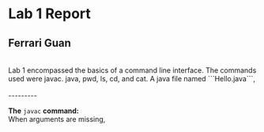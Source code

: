 # Lab 1 Report  
## Ferrari Guan  
<br />
Lab 1 encompassed the basics of a command line interface. The commands used were javac. java, pwd, ls, cd, and cat. A java file named ```Hello.java```,   
<br />
<br />
---------

**The** ```javac``` **command:**
<br />
When arguments are missing, 
<br />
